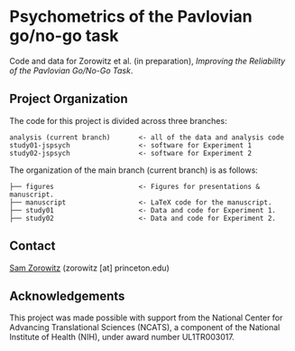 # Psychometrics of the Pavlovian go/no-go task

Code and data for Zorowitz et al. (in preparation), *Improving the Reliability of the Pavlovian Go/No-Go Task*.

## Project Organization

The code for this project is divided across three branches:

    analysis (current branch)       <- all of the data and analysis code
    study01-jspsych                 <- software for Experiment 1
    study02-jspsych                 <- software for Experiment 2

The organization of the main branch (current branch) is as follows:

    ├── figures                     <- Figures for presentations & manuscript.
    ├── manuscript                  <- LaTeX code for the manuscript.
    ├── study01                     <- Data and code for Experiment 1.
    ├── study02                     <- Data and code for Experiment 2.

## Contact
[Sam Zorowitz](http://szorowi1.github.io/) (zorowitz [at] princeton.edu)

## Acknowledgements

This project was made possible with support from the National Center for Advancing Translational Sciences (NCATS), a component of the National Institute of Health (NIH), under award number UL1TR003017.
